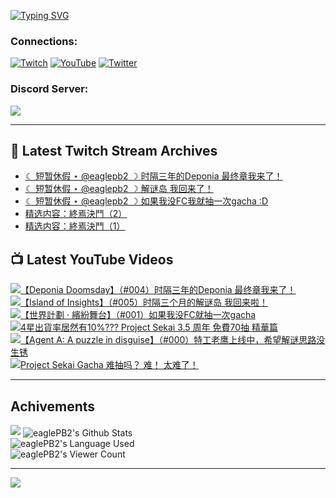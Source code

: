 <!--### Hello people, I'm EaglePB2 - The one who building something for fun 👋
Thank you for standby for this profile.   
The purpose of this profile is coming soon.   
You may come back later, as you wish if this readme.md is updated.   -->

<a href="https://git.io/typing-svg"><img src="https://readme-typing-svg.herokuapp.com?font=Fira+Code&duration=1000&pause=5000&vCenter=true&random=false&width=500&lines=%F0%9F%91%8B+Hello+Everyone%2C+I'm+EaglePB2.;%F0%9F%99%87+Thank+you+for+stopping+by+my+profile.+;%F0%9F%94%AD+%3D%3D%3D%3D+%F0%9F%94%AD;%F0%9F%91%8B+%E4%BD%A0%E5%A5%BD%EF%BC%8C%E6%AD%A1%E8%BF%8E%E4%BE%86%E5%88%B0%E6%88%91%E7%9A%84%E4%BB%A3%E7%A2%BC%E5%BA%AB%E3%80%82;%F0%9F%99%87+%E6%84%9F%E8%AC%9D%E5%89%8D%E4%BE%86%E5%8F%83%E8%A7%80%E5%B0%8F%E5%B1%8B+owo~" alt="Typing SVG" /></a>

### Connections:

[![Twitch](https://img.shields.io/badge/Twitch-9347FF?style=flat-square&logo=twitch&logoColor=white)](https://www.twitch.tv/eaglepb2)
[![YouTube](https://img.shields.io/badge/YouTube-%23FF0000.svg?style=flat-square&logo=YouTube&logoColor=white)](https://www.youtube.com/eaglepb2)
[![Twitter](https://img.shields.io/badge/Twitter-%231DA1F2.svg?style=flat-square&logo=Twitter&logoColor=white)](https://twitter.com/eaglepb2)

### Discord Server:

[![](https://invidget.switchblade.xyz/qKrub9b?theme=dark&language=ch)](https://discord.gg/qKrub9b)

---

## 👾 Latest Twitch Stream Archives
<!-- TWITCH:START -->
- [☾ 短暂休假 ⋆ @eaglepb2 ☽  时隔三年的Deponia 最终章我来了！](https://www.twitch.tv/videos/2499066924)
- [☾ 短暂休假 ⋆ @eaglepb2 ☽  解谜岛 我回来了！](https://www.twitch.tv/videos/2498828659)
- [☾ 短暂休假 ⋆ @eaglepb2 ☽  如果我没FC我就抽一次gacha :D](https://www.twitch.tv/videos/2498126784)
- [精选内容：終焉決鬥（2）](https://www.twitch.tv/videos/2400633957)
- [精选内容：終焉決鬥（1）](https://www.twitch.tv/videos/2400633622)
<!-- TWITCH:END -->



## 📺 Latest YouTube Videos
<!-- YOUTUBE:START -->
<!-- YOUTUBE:END -->

<!-- BEGIN YOUTUBE-CARDS -->
<a href="https://www.youtube.com/watch?v=KDKImBaY7ng">
  <picture>
    <source media="(prefers-color-scheme: dark)" srcset="https://ytcards.demolab.com/?id=KDKImBaY7ng&title=%E3%80%90Deponia+Doomsday%E3%80%91%EF%BC%88%23004%EF%BC%89%E6%97%B6%E9%9A%94%E4%B8%89%E5%B9%B4%E7%9A%84Deponia+%E6%9C%80%E7%BB%88%E7%AB%A0%E6%88%91%E6%9D%A5%E4%BA%86%EF%BC%81&lang=zh&timestamp=1751199368&background_color=%230d1117&title_color=%23ffffff&stats_color=%23dedede&max_title_lines=1&width=250&border_radius=5&duration=0">
    <img src="https://ytcards.demolab.com/?id=KDKImBaY7ng&title=%E3%80%90Deponia+Doomsday%E3%80%91%EF%BC%88%23004%EF%BC%89%E6%97%B6%E9%9A%94%E4%B8%89%E5%B9%B4%E7%9A%84Deponia+%E6%9C%80%E7%BB%88%E7%AB%A0%E6%88%91%E6%9D%A5%E4%BA%86%EF%BC%81&lang=zh&timestamp=1751199368&background_color=%23ffffff&title_color=%2324292f&stats_color=%2357606a&max_title_lines=1&width=250&border_radius=5&duration=0" alt="【Deponia Doomsday】（#004）时隔三年的Deponia 最终章我来了！" title="【Deponia Doomsday】（#004）时隔三年的Deponia 最终章我来了！">
  </picture>
</a>
<a href="https://www.youtube.com/watch?v=z0ga4WaxBoc">
  <picture>
    <source media="(prefers-color-scheme: dark)" srcset="https://ytcards.demolab.com/?id=z0ga4WaxBoc&title=%E3%80%90Island+of+Insights%E3%80%91%EF%BC%88%23005%EF%BC%89%E6%97%B6%E9%9A%94%E4%B8%89%E4%B8%AA%E6%9C%88%E7%9A%84%E8%A7%A3%E8%B0%9C%E5%B2%9B+%E6%88%91%E5%9B%9E%E6%9D%A5%E5%95%A6%EF%BC%81&lang=zh&timestamp=1751185484&background_color=%230d1117&title_color=%23ffffff&stats_color=%23dedede&max_title_lines=1&width=250&border_radius=5&duration=16004">
    <img src="https://ytcards.demolab.com/?id=z0ga4WaxBoc&title=%E3%80%90Island+of+Insights%E3%80%91%EF%BC%88%23005%EF%BC%89%E6%97%B6%E9%9A%94%E4%B8%89%E4%B8%AA%E6%9C%88%E7%9A%84%E8%A7%A3%E8%B0%9C%E5%B2%9B+%E6%88%91%E5%9B%9E%E6%9D%A5%E5%95%A6%EF%BC%81&lang=zh&timestamp=1751185484&background_color=%23ffffff&title_color=%2324292f&stats_color=%2357606a&max_title_lines=1&width=250&border_radius=5&duration=16004" alt="【Island of Insights】（#005）时隔三个月的解谜岛 我回来啦！" title="【Island of Insights】（#005）时隔三个月的解谜岛 我回来啦！">
  </picture>
</a>
<a href="https://www.youtube.com/watch?v=NLKQXTYG1cA">
  <picture>
    <source media="(prefers-color-scheme: dark)" srcset="https://ytcards.demolab.com/?id=NLKQXTYG1cA&title=%E3%80%90%E4%B8%96%E7%95%8C%E8%A8%88%E5%8A%83+%C2%B7+%E7%B9%BD%E7%B4%9B%E8%88%9E%E5%8F%B0%E3%80%91%EF%BC%88%23001%EF%BC%89%E5%A6%82%E6%9E%9C%E6%88%91%E6%B2%A1FC%E5%B0%B1%E6%8A%BD%E4%B8%80%E6%AC%A1gacha&lang=zh&timestamp=1751116142&background_color=%230d1117&title_color=%23ffffff&stats_color=%23dedede&max_title_lines=1&width=250&border_radius=5&duration=8233">
    <img src="https://ytcards.demolab.com/?id=NLKQXTYG1cA&title=%E3%80%90%E4%B8%96%E7%95%8C%E8%A8%88%E5%8A%83+%C2%B7+%E7%B9%BD%E7%B4%9B%E8%88%9E%E5%8F%B0%E3%80%91%EF%BC%88%23001%EF%BC%89%E5%A6%82%E6%9E%9C%E6%88%91%E6%B2%A1FC%E5%B0%B1%E6%8A%BD%E4%B8%80%E6%AC%A1gacha&lang=zh&timestamp=1751116142&background_color=%23ffffff&title_color=%2324292f&stats_color=%2357606a&max_title_lines=1&width=250&border_radius=5&duration=8233" alt="【世界計劃 · 繽紛舞台】（#001）如果我没FC就抽一次gacha" title="【世界計劃 · 繽紛舞台】（#001）如果我没FC就抽一次gacha">
  </picture>
</a>
<a href="https://www.youtube.com/shorts/g83bfTADLiM">
  <picture>
    <source media="(prefers-color-scheme: dark)" srcset="https://ytcards.demolab.com/?id=g83bfTADLiM&title=4%E6%98%9F%E5%87%BA%E8%B2%A8%E7%8E%87%E5%B1%85%E7%84%B6%E6%9C%8910%25%3F%3F%3F+Project+Sekai+3.5+%E5%91%A8%E5%B9%B4+%E5%85%8D%E8%B2%BB70%E6%8A%BD+%E7%B2%BE%E8%8F%AF%E7%AF%87&lang=zh&timestamp=1750046450&background_color=%230d1117&title_color=%23ffffff&stats_color=%23dedede&max_title_lines=1&width=250&border_radius=5&duration=172">
    <img src="https://ytcards.demolab.com/?id=g83bfTADLiM&title=4%E6%98%9F%E5%87%BA%E8%B2%A8%E7%8E%87%E5%B1%85%E7%84%B6%E6%9C%8910%25%3F%3F%3F+Project+Sekai+3.5+%E5%91%A8%E5%B9%B4+%E5%85%8D%E8%B2%BB70%E6%8A%BD+%E7%B2%BE%E8%8F%AF%E7%AF%87&lang=zh&timestamp=1750046450&background_color=%23ffffff&title_color=%2324292f&stats_color=%2357606a&max_title_lines=1&width=250&border_radius=5&duration=172" alt="4星出貨率居然有10%??? Project Sekai 3.5 周年 免費70抽 精華篇" title="4星出貨率居然有10%??? Project Sekai 3.5 周年 免費70抽 精華篇">
  </picture>
</a>
<a href="https://www.youtube.com/watch?v=wJxigM6y5qY">
  <picture>
    <source media="(prefers-color-scheme: dark)" srcset="https://ytcards.demolab.com/?id=wJxigM6y5qY&title=%E3%80%90Agent+A%3A+A+puzzle+in+disguise%E3%80%91%EF%BC%88%23000%EF%BC%89%E7%89%B9%E5%B7%A5%E8%80%81%E9%B9%B0%E4%B8%8A%E7%BA%BF%E4%B8%AD%EF%BC%8C%E5%B8%8C%E6%9C%9B%E8%A7%A3%E8%B0%9C%E6%80%9D%E8%B7%AF%E6%B2%A1%E7%94%9F%E9%94%88&lang=zh&timestamp=1748793915&background_color=%230d1117&title_color=%23ffffff&stats_color=%23dedede&max_title_lines=1&width=250&border_radius=5&duration=13234">
    <img src="https://ytcards.demolab.com/?id=wJxigM6y5qY&title=%E3%80%90Agent+A%3A+A+puzzle+in+disguise%E3%80%91%EF%BC%88%23000%EF%BC%89%E7%89%B9%E5%B7%A5%E8%80%81%E9%B9%B0%E4%B8%8A%E7%BA%BF%E4%B8%AD%EF%BC%8C%E5%B8%8C%E6%9C%9B%E8%A7%A3%E8%B0%9C%E6%80%9D%E8%B7%AF%E6%B2%A1%E7%94%9F%E9%94%88&lang=zh&timestamp=1748793915&background_color=%23ffffff&title_color=%2324292f&stats_color=%2357606a&max_title_lines=1&width=250&border_radius=5&duration=13234" alt="【Agent A: A puzzle in disguise】（#000）特工老鹰上线中，希望解谜思路没生锈" title="【Agent A: A puzzle in disguise】（#000）特工老鹰上线中，希望解谜思路没生锈">
  </picture>
</a>
<a href="https://www.youtube.com/shorts/qbCOFztg6h8">
  <picture>
    <source media="(prefers-color-scheme: dark)" srcset="https://ytcards.demolab.com/?id=qbCOFztg6h8&title=Project+Sekai+Gacha+%E9%9A%BE%E6%8A%BD%E5%90%97%EF%BC%9F+%E9%9A%BE%EF%BC%81+%E5%A4%AA%E9%9A%BE%E4%BA%86%EF%BC%81&lang=zh&timestamp=1748087112&background_color=%230d1117&title_color=%23ffffff&stats_color=%23dedede&max_title_lines=1&width=250&border_radius=5&duration=125">
    <img src="https://ytcards.demolab.com/?id=qbCOFztg6h8&title=Project+Sekai+Gacha+%E9%9A%BE%E6%8A%BD%E5%90%97%EF%BC%9F+%E9%9A%BE%EF%BC%81+%E5%A4%AA%E9%9A%BE%E4%BA%86%EF%BC%81&lang=zh&timestamp=1748087112&background_color=%23ffffff&title_color=%2324292f&stats_color=%2357606a&max_title_lines=1&width=250&border_radius=5&duration=125" alt="Project Sekai Gacha 难抽吗？ 难！ 太难了！" title="Project Sekai Gacha 难抽吗？ 难！ 太难了！">
  </picture>
</a>
<!-- END YOUTUBE-CARDS -->

---

## Achivements
[![](https://github-profile-trophy.vercel.app/?username=eaglepb2&theme=monokai&no-bg=true&&title=Repositories,Issues,Commit,MultiLanguage)](https://github.com/anuraghazra/github-readme-stats)
<img align="center" alt="eaglePB2's Github Stats" src="https://github-readme-stats.vercel.app/api?username=eaglePB2&show_icons=true&hide_border=true&theme=merko" />
<br>
<img align="center" alt="eaglePB2's Language Used" src="https://github-readme-stats.vercel.app/api/top-langs/?username=eaglePB2&show_icons=true&hide_border=true&theme=merko&layout=compact&langs_count=8" />
<br>
<img align="center" alt="eaglePB2's Viewer Count" src="https://visitcount.itsvg.in/api?id=eaglepb2&label=Profile%20Views&color=3&icon=5&pretty=true" />

<hr>

<!-- RANDOMQUOTE:START -->
![](https://quotes-github-readme.vercel.app/api?type=horizontal&theme=merko)
<!-- RANDOMQUOTE:END -->


<!--
       _____   _   _   _____       _____   _   _   ____   
      |_   _| | | | | |  ___|     |  ___| | \ | | |  _  \  
        | |   | |_| | | |___      | |___  |  \| | | | | | 
        | |   |  _  | |  ___|     |  ___| |     | | | | | 
        | |   | | | | | |___      | |___  | |\  | | |_| | 
        |_|   |_| |_| |_____|     |_____| |_| \_| |____ / 
      
-->
